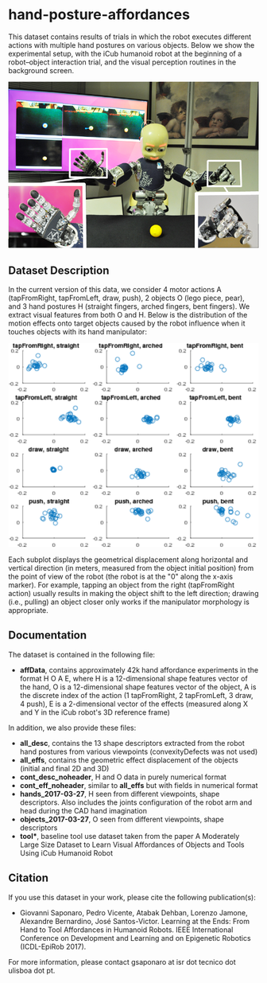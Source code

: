 # hand-posture-affordances

This dataset contains results of trials in which the robot executes different actions with multiple hand postures on various objects. Below we show the experimental setup, with the iCub humanoid robot at the beginning of a robot–object interaction trial, and the visual perception routines in the background screen.

<img src="misc/icub_with_different_hands-smaller2_lighter.png" alt="Experimental setup." style="width: 800px;"/>

## Dataset Description

In the current version of this data, we consider 4 motor actions A (tapFromRight, tapFromLeft, draw, push), 2 objects O (lego piece, pear), and 3 hand postures H (straight fingers, arched fingers, bent fingers). We extract visual features from both O and H. Below is the distribution of the motion effects onto target objects caused by the robot influence when it touches objects with its hand manipulator:

<img src="misc/all_hand_effects_2obj.png" alt="Distribution of effects." style="width: 800px;"/>

Each subplot displays the geometrical displacement along horizontal and vertical direction (in meters, measured from the object initial position) from the point of view of the robot (the robot is at the "0" along the x-axis marker). For example, tapping an object from the right (tapFromRight action) usually results in making the object shift to the left direction; drawing (i.e., pulling) an object closer only works if the manipulator morphology is appropriate.

## Documentation

The dataset is contained in the following file:
- **affData**, contains approximately 42k hand affordance experiments in the format H O A E, where H is a 12-dimensional shape features vector of the hand, O is a 12-dimensional shape features vector of the object, A is the discrete index of the action (1 tapFromRight, 2 tapFromLeft, 3 draw, 4 push), E is a 2-dimensional vector of the effects (measured along X and Y in the iCub robot's 3D reference frame)

In addition, we also provide these files:
- **all_desc**, contains the 13 shape descriptors extracted from the robot hand postures from various viewpoints (convexityDefects was not used)
- **all_effs**, contains the geometric effect displacement of the objects (initial and final 2D and 3D)
- **cont_desc_noheader**, H and O data in purely numerical format
- **cont_eff_noheader**, similar to **all_effs** but with fields in numerical format
- **hands_2017-03-27**, H seen from different viewpoints, shape descriptors. Also includes the joints configuration of the robot arm and head during the CAD hand imagination
- **objects_2017-03-27**, O seen from different viewpoints, shape descriptors
- **tool\***, baseline tool use dataset taken from the paper A Moderately Large Size Dataset to Learn Visual Affordances of Objects and Tools Using iCub Humanoid Robot

## Citation

If you use this dataset in your work, please cite the following publication(s):

* Giovanni Saponaro, Pedro Vicente, Atabak Dehban, Lorenzo Jamone, Alexandre Bernardino, José Santos-Victor. Learning at the Ends: From Hand to Tool Affordances in Humanoid Robots. IEEE International Conference on Development and Learning and on Epigenetic Robotics (ICDL-EpiRob 2017).

For more information, please contact gsaponaro at isr dot tecnico dot ulisboa dot pt.
